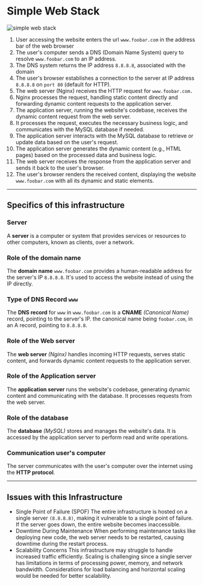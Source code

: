 # Simple Web Stack

![simple web stack](https://i.imgur.com/DgZaGRT.png)

1. User accessing the website enters the url `www.foobar.com` in the address bar of the web browser
2. The user's computer sends a DNS (Domain Name System) query to resolve `www.foobar.com` to an IP address.
3. The DNS system returns the IP address `8.8.8.8`, associated with the domain
4. The user's browser establishes a connection to the server at IP address `8.8.8.8` on `port 80` (default for HTTP).
5. The web server (Nginx) receives the HTTP request for `www.foobar.com.`
6. Nginx processes the request, handling static content directly and forwarding dynamic content requests to the application server.
7. The application server, running the website's codebase, receives the dynamic content request from the web server.
8. It processes the request, executes the necessary business logic, and communicates with the MySQL database if needed.
9. The application server interacts with the MySQL database to retrieve or update data based on the user's request.
10. The application server generates the dynamic content (e.g., HTML pages) based on the processed data and business logic.
11. The web server receives the response from the application server and sends it back to the user's browser.
12. The user's browser renders the received content, displaying the website `www.foobar.com` with all its dynamic and static elements.

---

## Specifics of this infrastructure
### Server
A **server** is a computer or system that provides services or resources to other computers, known as clients, over a network.

### Role of the domain name
The **domain name** `www.foobar.com` provides a human-readable address for the server's IP `8.8.8.8`. It's used to access the website instead of using the IP directly.

### Type of DNS Record `www`
The **DNS record** for `www` in `www.foobar.com` is a **CNAME** *(Canonical Name)* record, pointing to the server's IP. the canonical name being `foobar.com`, in an A record, pointing to `8.8.8.8`.

### Role of the Web server
The **web server** *(Nginx)* handles incoming HTTP requests, serves static content, and forwards dynamic content requests to the application server.

### Role of the Application server
The **application server** runs the website's codebase, generating dynamic content and communicating with the database. It processes requests from the web server.

### Role of the database
The **database** *(MySQL)* stores and manages the website's data. It is accessed by the application server to perform read and write operations.

### Communication user's computer
The server communicates with the user's computer over the internet using the **HTTP protocol**.

---

## Issues with this Infrastructure
- Single Point of Failure (SPOF)
The entire infrastructure is hosted on a single server `(8.8.8.8)`, making it vulnerable to a single point of failure. If the server goes down, the entire website becomes inaccessible.
- Downtime During Maintenance
When performing maintenance tasks like deploying new code, the web server needs to be restarted, causing downtime during the restart process.
- Scalability Concerns
This infrastructure may struggle to handle increased traffic efficiently. Scaling is challenging since a single server has limitations in terms of processing power, memory, and network bandwidth. Considerations for load balancing and horizontal scaling would be needed for better scalability.
